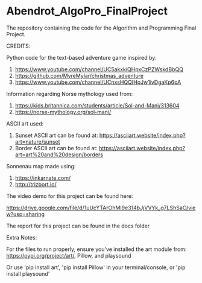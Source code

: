 # Abendrot_AlgoPro_FinalProject

The repository containing the code for the Algorithm and Programming Final Project.

CREDITS:

Python code for the text-based adventure game inspired by:
1. https://www.youtube.com/channel/UC5akxkiQHpxCzPZWskdBbQQ
2. https://github.com/MyreMylar/christmas_adventure
3. https://www.youtube.com/channel/UCnxsHQQIHpJw1ivDgaKp6pA

Information regarding Norse mythology used from:
1. https://kids.britannica.com/students/article/Sol-and-Mani/313604
2. https://norse-mythology.org/sol-mani/

ASCII art used:
1. Sunset ASCII art can be found at: https://asciiart.website/index.php?art=nature/sunset
2. Border ASCII art can be found at: https://asciiart.website/index.php?art=art%20and%20design/borders

Sonnenau map made using:
1. https://inkarnate.com/
2. http://trizbort.io/


The video demo for this project can be found here:

https://drive.google.com/file/d/1uUcYTArOhMI9e314bJjVVYk_g7LShSaO/view?usp=sharing

The report for this project can be found in the docs folder

Extra Notes:

For the files to run properly, ensure you've installed the art module from: https://pypi.org/project/art/, Pillow, and playsound

Or use 'pip install art', 'pip install Pillow' in your terminal/console, or 'pip install playsound'




